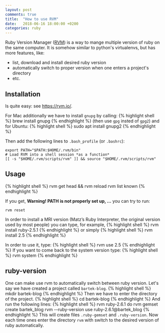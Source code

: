 ```yaml
---
layout: post
comments: true
title:  "How to use RVM"
date:   2018-06-16 18:00:00 +0200
categories: ruby
---
```


Ruby Version Manager ([RVM](https://rvm.io/)) is a way to mange multiple version of ruby on the 
same computer. It is somehow similar to python's virtualenvs, but has more features, like:
* list, download and install desired ruby version
* automatically switch to proper version when one enters a project's directory
* etc.

## Installation

Is quite easy: see <https://rvm.io/>. 

For Mac additionally we have to install `gnupg` by calling:
{% highlight shell %}
brew install gnupg
{% endhighlight %}
(then use `gpg` insted of `gpg2`)
and for Ubuntu:
{% highlight shell %}
sudo apt install gnupg2
{% endhighlight %}

Then add the following lines to `.bash_profile` (or `.bashrc`):
``` shell
export PATH="$PATH:$HOME/.rvm/bin"
# Load RVM into a shell session *as a function*
[[ -s "$HOME/.rvm/scripts/rvm" ]] && source "$HOME/.rvm/scripts/rvm" 
```

## Usage

{% highlight shell %}
rvm get head && rvm reload
rvm list known
{% endhighlight %}

If you get, __Warning! PATH is not properly set up, ...__ you can try to run:
```shell
rvm reset
```

In order to install a MRI version (Matz’s Ruby Interpreter, 
the original version used by most people) you can type, for example,
{% highlight shell %}
rvm install ruby-2.5.1
{% endhighlight %}
or simply
{% highlight shell %}
rvm install 2.5
{% endhighlight %}

In order to use it, type:
{% highlight shell %}
rvm use 2.5
{% endhighlight %}
If you want to come back to the system version type:
{% highlight shell %}
rvm system
{% endhighlight %}

## ruby-version

One can make use rvm to automatically switch between ruby version. Let's say we have created a 
project called `bartek-blog`. 
{% highlight shell %}
mkdir bartek-blog
{% endhighlight %}
Then we have to enter the directory of the project.
{% highlight shell %}
cd bartek-blog
{% endhighlight %}
And run the following lines:
{% highlight shell %}
rvm  ruby-2.6.1 do rvm gemset create bartek_blog
rvm --ruby-version use  ruby-2.6.1@bartek_blog
{% endhighlight %}
This will create files `.ruby-gemset` and `.ruby-version`. Now each time ones enter the directory 
`rvm` with switch to the desired version of ruby automatically.


